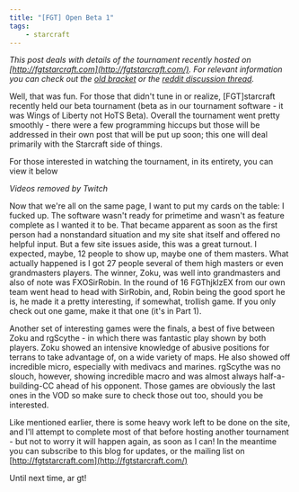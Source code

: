 ```yaml
---
title: "[FGT] Open Beta 1"
tags:
    - starcraft
---
```


_This post deals with details of the tournament recently hosted on [http://fgtstarcraft.com](http://fgtstarcraft.com/). 
For relevant information you can check out the [old bracket](http://fgtstarcraft.com/index.php?page=viewTournament.php&tourn_id=3)
or the [reddit discussion thread](http://www.reddit.com/r/starcraft/comments/180t5d/im_an_aspiring_webdeveloper_whos_been_working_on/)._

Well, that was fun. For those that didn't tune in or realize, [FGT]starcraft recently held our beta tournament (beta as 
in our tournament software - it was Wings of Liberty not HoTS Beta). Overall the tournament went pretty smoothly - 
there were a few programming hiccups but those will be addressed in their own post that will be put up soon; this one 
will deal primarily with the Starcraft side of things.

For those interested in watching the tournament, in its entirety, you can view it below

_Videos removed by Twitch_

Now that we're all on the same page, I want to put my cards on the table: I fucked up. The software wasn't ready for 
primetime and wasn't as feature complete as I wanted it to be. That became apparent as soon as the first person had a 
nonstandard situation and my site shat itself and offered no helpful input. But a few site issues aside, this was a great 
turnout. I expected, maybe, 12 people to show up, maybe one of them masters. What actually happened is I got 27 people 
several of them high masters or even grandmasters players. The winner, Zoku, was well into grandmasters and also of note 
was FXOSirRobin. In the round of 16 FGThjklzEX from our own team went head to head with SirRobin, and, Robin being the 
good sport he is, he made it a pretty interesting, if somewhat, trollish game. If you only check out one game, make it 
that one (it's in Part 1).

Another set of interesting games were the finals, a best of five between Zoku and rgScythe - in which there was fantastic 
play shown by both players. Zoku showed an intensive knowledge of abusive positions for terrans to take advantage of, 
on a wide variety of maps. He also showed off incredible micro, especially with medivacs and marines. rgScythe was no 
slouch, however, showing incredible macro and was almost always half-a-building-CC ahead of his opponent. Those games 
are obviously the last ones in the VOD so make sure to check those out too, should you be interested.

Like mentioned earlier, there is some heavy work left to be done on the site, and I'll attempt to complete most of that 
before hosting another tournament - but not to worry it will happen again, as soon as I can! In the meantime you can 
subscribe to this blog for updates, or the mailing list on [http://fgtstarcraft.com](http://fgtstarcraft.com/)

Until next time, ar gt!
